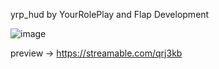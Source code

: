 yrp_hud by YourRolePlay and Flap Development

![image](https://user-images.githubusercontent.com/68059730/235509151-9b1d7e0c-d7ea-48ad-840d-5b2eaca79c98.png)

preview -> https://streamable.com/qrj3kb
